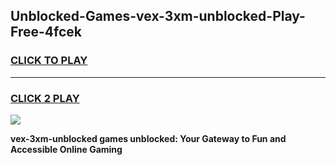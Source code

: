 
## Unblocked-Games-vex-3xm-unblocked-Play-Free-4fcek
<h3>
<a href="https://premium76.site?title=vex-3xm-unblocked&ref=20M">CLICK TO PLAY</a></h3>
<hr>

<h3>
<a href="https://premium76.site?title=vex-3xm-unblocked&ref=20M">CLICK 2 PLAY</a>
  
</h3>

<a href="https://premium76.site?title=vex-3xm-unblocked&ref=19M"><img src="https://clearcache.store/games.png"></a>


**vex-3xm-unblocked games unblocked: Your Gateway to Fun and Accessible Online Gaming**

